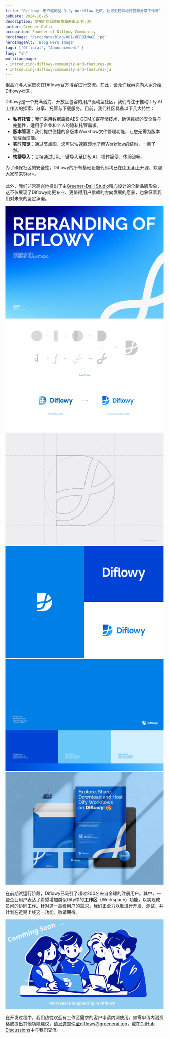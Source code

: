 ```yaml
---
title: "Diflowy：用户驱动型 Dify Workflow 社区，让您更轻松地托管和分享工作流"
pubDate: 2024-10-25
description: 发布新的品牌形象和未来工作计划
author: Greener-Dalii
occupation: Founder of Diflowy Community
heroImage: "/src/data/blog/001/HEROIMAGE.jpg"
heroImageAlt: 'Blog Hero Image'
tags: ["Official", "Announcement" ]
lang: "zh"
multiLanguage: 
- introducing-diflowy-community-and-features-en
- introducing-diflowy-community-and-features-ja
---
```


很高兴与大家首次在Diflowy官方博客进行交流。在此，请允许我再次向大家介绍Diflowy社区：

Diflowy是一个充满活力、开放且包容的用户驱动型社区，我们专注于推动Dify.AI工作流的探索、分享、托管与下载服务。目前，我们社区具备以下几大特性：

- **私有托管**：我们采用数据库级AES-GCM加密存储技术，确保数据的安全性与完整性，适用于企业和个人的隐私托管需求。
- **版本管理**：我们提供便捷的多版本Workflow文件管理功能，让您无需为版本管理而烦恼。
- **实时预览**：通过节点图，您可以快速直观地了解Workflow的结构，一目了然。
- **快捷导入**：支持通过URL一键导入至Dify.AI，操作简便，体验流畅。

为了确保社区的安全性，Diflowy的所有基础设施代码均已在[Github](https://github.com/green-dalii/diflowy)上开源，欢迎大家前来Star⭐️。

此外，我们非常高兴地推出了由[Greener-Dalii Studio](https://greenerdalii.top)精心设计的全新品牌形象，这不仅展现了Diflowy向更专业、更值得用户信赖的方向发展的愿景，也象征着我们对未来的坚定承诺。

![Rebranding_Diflowy](../../data/blog/001/rebranding_diflowy_01.jpg)
![Rebranding_Diflowy](../../data/blog/001/rebranding_diflowy_02.jpg)
![Rebranding_Diflowy](../../data/blog/001/rebranding_diflowy_03.jpg)
![Rebranding_Diflowy](../../data/blog/001/rebranding_diflowy_04.jpg)
![Rebranding_Diflowy](../../data/blog/001/rebranding_diflowy_05.jpg)
![Rebranding_Diflowy](../../data/blog/001/rebranding_diflowy_06.jpg)

在前期试运行阶段，Diflowy已吸引了超过200名来自全球的注册用户。其中，一些企业用户表达了希望增加类似Dify中的**工作区**（Workspace）功能，以实现成员间的协同工作。针对这一高级用户的需求，我们正全力以赴进行开发、测试，并计划在近期上线这一功能，敬请期待。

![Workspace_Support](../../data/blog/001/workspace.svg)

在开发过程中，我们热忱欢迎有工作区需求的客户申请内测使用。如需申请内测资格或提出其他功能建议，请发送邮件至diflowy@greenerai.top，或在[GitHub Discussions](https://github.com/green-dalii/diflowy/discussions)中与我们交流。